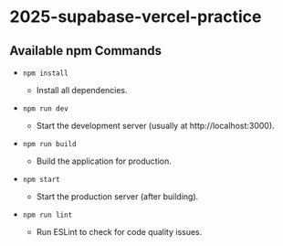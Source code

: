 # 2025-supabase-vercel-practice

## Available npm Commands

- `npm install`
  - Install all dependencies.

- `npm run dev`
  - Start the development server (usually at http://localhost:3000).

- `npm run build`
  - Build the application for production.

- `npm start`
  - Start the production server (after building).

- `npm run lint`
  - Run ESLint to check for code quality issues.